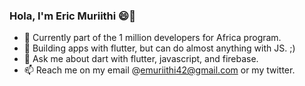 ### Hola, I'm Eric Muriithi 😄👋

- 🔭 Currently part of the 1 million developers for Africa program.
- 🌱 Building apps with flutter, but can do almost anything with JS. ;)
- 💬 Ask me about dart with flutter, javascript, and firebase.
- 📫 Reach me on my email @emuriithi42@gmail.com or my twitter.


